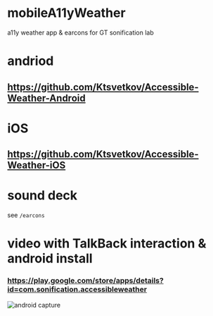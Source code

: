 # mobileA11yWeather
a11y weather app & earcons for GT sonification lab

# andriod
## https://github.com/Ktsvetkov/Accessible-Weather-Android

# iOS
## https://github.com/Ktsvetkov/Accessible-Weather-iOS

# sound deck

see `/earcons`

# video with TalkBack interaction & android install 
### https://play.google.com/store/apps/details?id=com.sonification.accessibleweather

![android capture](https://woodburyshortridge.github.io/registerProj/earcons/capture.PNG)
